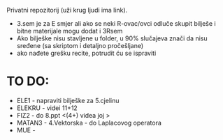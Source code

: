 Privatni repozitorij (uži krug ljudi ima link).

- 3.sem je za E smjer ali ako se neki R-ovac/ovci odluče skupit bilješe i bitne materijale mogu dodat i 3Rsem
- Ako bilješke nisu stavljene u folder, u 90% slučajeva znači da nisu sređene (sa skriptom i detaljno pročešljane)
- ako nađete grešku recite, potrudit ću se ispraviti

# TO DO:
- ELE1 - napraviti bilješke za 5.cjelinu
- ELEKRU - videi 11+12
- FIZ2 - do 8.ppt <(4+) videa joj >
- MATAN3 - <Fourier zadaci> 4.Vektorska - do Laplacovog operatora
- MUE - <trebala bi ucit>
